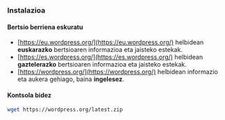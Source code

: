 ### Instalazioa
#### Bertsio berriena eskuratu

- [https://eu.wordpress.org/](https://eu.wordpress.org/) helbidean **euskarazko** bertsioaren informazioa eta jaisteko estekak.
- [https://es.wordpress.org/](https://es.wordpress.org/) helbidean **gaztelerazko** bertsioaren informazioa eta jaisteko estekak.
- [https://wordpress.org/](https://wordpress.org/) helbidean informazio eta aukera gehiago, baina **ingelesez**.

#### Kontsola bidez

```bash
wget https://wordpress.org/latest.zip
```